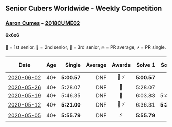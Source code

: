 ## Senior Cubers Worldwide - Weekly Competition
### [Aaron Cumes](../aaron_cumes.md) - [2018CUME02](https://www.worldcubeassociation.org/persons/2018CUME02?event=666)
#### 6x6x6

🥇 = 1st senior, 🥈 = 2nd senior, 🥉 = 3rd senior, 🔥 = PR average, ⚡ = PR single.

| Date | Age | Single | Average | Awards | Solve 1 | Solve 2 | Solve 3 | Video |
| :--: | :--: | --: | --: | :--: | --: | --: | --: | :-- |
| [<span style="white-space: nowrap">2020-06-02</span>](../../results/666/2020-06-02.md) | 40+ | **5:00.57** | DNF | <span style="white-space: nowrap">🥉 ⚡</span> | **5:00.57** | DNS | DNS | [Link](https://www.facebook.com/events/573401076937046/permalink/574489523494868/) |
| [<span style="white-space: nowrap">2020-05-26</span>](../../results/666/2020-05-26.md) | 40+ | 5:28.07 | DNF | 🥉 | 5:28.07 | DNS | DNS | [Link](https://www.facebook.com/events/637852836799991/permalink/638408876744387/) |
| [<span style="white-space: nowrap">2020-05-19</span>](../../results/666/2020-05-19.md) | 40+ | 5:46.35 | DNF | 🥉 | 6:03.83 | 5:46.35 | DNS | [Link](https://www.facebook.com/events/201300894172579/permalink/201830760786259/) |
| [<span style="white-space: nowrap">2020-05-12</span>](../../results/666/2020-05-12.md) | 40+ | **5:21.00** | DNF | <span style="white-space: nowrap">🥉 ⚡</span> | 6:36.31 | **5:21.00** | DNS | [Link](https://www.facebook.com/events/276138643524223/permalink/276787300126024/) |
| [<span style="white-space: nowrap">2020-05-05</span>](../../results/666/2020-05-05.md) | 40+ | **5:55.79** | DNF | ⚡ | **5:55.79** | DNS | DNS | [Link](https://www.facebook.com/events/557526585195168/permalink/558322268448933/) |


<!-- Global site tag (gtag.js) - Google Analytics -->
<script async src="https://www.googletagmanager.com/gtag/js?id=UA-86348435-3"></script>
<script>window.dataLayer = window.dataLayer || []; function gtag() {dataLayer.push(arguments);} gtag('js', new Date()); gtag('config', 'UA-86348435-3');</script>
